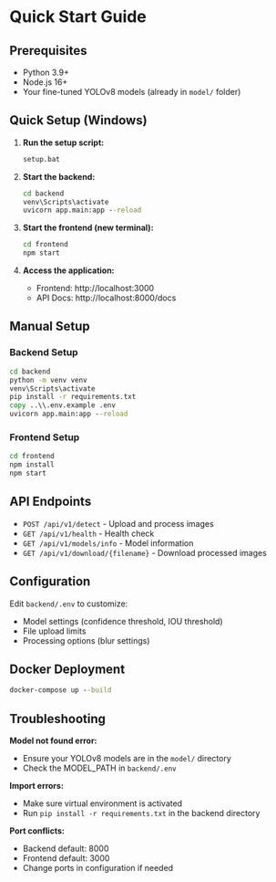 # Quick Start Guide

## Prerequisites
- Python 3.9+
- Node.js 16+
- Your fine-tuned YOLOv8 models (already in `model/` folder)

## Quick Setup (Windows)

1. **Run the setup script:**
   ```cmd
   setup.bat
   ```

2. **Start the backend:**
   ```cmd
   cd backend
   venv\Scripts\activate
   uvicorn app.main:app --reload
   ```

3. **Start the frontend (new terminal):**
   ```cmd
   cd frontend
   npm start
   ```

4. **Access the application:**
   - Frontend: http://localhost:3000
   - API Docs: http://localhost:8000/docs

## Manual Setup

### Backend Setup
```cmd
cd backend
python -m venv venv
venv\Scripts\activate
pip install -r requirements.txt
copy ..\\.env.example .env
uvicorn app.main:app --reload
```

### Frontend Setup
```cmd
cd frontend
npm install
npm start
```

## API Endpoints

- `POST /api/v1/detect` - Upload and process images
- `GET /api/v1/health` - Health check
- `GET /api/v1/models/info` - Model information
- `GET /api/v1/download/{filename}` - Download processed images

## Configuration

Edit `backend/.env` to customize:
- Model settings (confidence threshold, IOU threshold)
- File upload limits
- Processing options (blur settings)

## Docker Deployment

```cmd
docker-compose up --build
```

## Troubleshooting

**Model not found error:**
- Ensure your YOLOv8 models are in the `model/` directory
- Check the MODEL_PATH in `backend/.env`

**Import errors:**
- Make sure virtual environment is activated
- Run `pip install -r requirements.txt` in the backend directory

**Port conflicts:**
- Backend default: 8000
- Frontend default: 3000
- Change ports in configuration if needed
